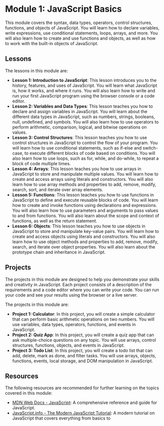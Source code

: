 # Module 1: JavaScript Basics

This module covers the syntax, data types, operators, control structures, functions, and objects of JavaScript. You will learn how to declare variables, write expressions, use conditional statements, loops, arrays, and more. You will also learn how to create and use functions and objects, as well as how to work with the built-in objects of JavaScript.

## Lessons

The lessons in this module are:

- **Lesson 1: Introduction to JavaScript**: This lesson introduces you to the history, features, and uses of JavaScript. You will learn what JavaScript is, how it works, and where it runs. You will also learn how to write and run your first JavaScript program using the browser console or a code editor.
- **Lesson 2: Variables and Data Types**: This lesson teaches you how to declare and assign variables in JavaScript. You will learn about the different data types in JavaScript, such as numbers, strings, booleans, null, undefined, and symbols. You will also learn how to use operators to perform arithmetic, comparison, logical, and bitwise operations on values.
- **Lesson 3: Control Structures**: This lesson teaches you how to use control structures in JavaScript to control the flow of your program. You will learn how to use conditional statements, such as if-else and switch-case, to execute different blocks of code based on conditions. You will also learn how to use loops, such as for, while, and do-while, to repeat a block of code multiple times.
- **Lesson 4: Arrays**: This lesson teaches you how to use arrays in JavaScript to store and manipulate multiple values. You will learn how to create and access arrays using literals and constructors. You will also learn how to use array methods and properties to add, remove, modify, search, sort, and iterate over array elements.
- **Lesson 5: Functions**: This lesson teaches you how to use functions in JavaScript to define and execute reusable blocks of code. You will learn how to create and invoke functions using declarations and expressions. You will also learn how to use parameters and arguments to pass values to and from functions. You will also learn about the scope and context of functions, as well as the return statement.
- **Lesson 6: Objects**: This lesson teaches you how to use objects in JavaScript to store and manipulate key-value pairs. You will learn how to create and access objects using literals and constructors. You will also learn how to use object methods and properties to add, remove, modify, search, and iterate over object properties. You will also learn about the prototype chain and inheritance in JavaScript.


## Projects

The projects in this module are designed to help you demonstrate your skills and creativity in JavaScript. Each project consists of a description of the requirements and a code editor where you can write your code. You can run your code and see your results using the browser or a live server.

The projects in this module are:

- **Project 1: Calculator**: In this project, you will create a simple calculator that can perform basic arithmetic operations on two numbers. You will use variables, data types, operators, functions, and events in JavaScript.
- **Project 2: Quiz App**: In this project, you will create a quiz app that can ask multiple-choice questions on any topic. You will use arrays, control structures, functions, objects, and events in JavaScript.
- **Project 3: Todo List**: In this project, you will create a todo list that can add, delete, mark as done, and filter tasks. You will use arrays, objects, functions, events, local storage, and DOM manipulation in JavaScript.


## Resources

The following resources are recommended for further learning on the topics covered in this module:

- [MDN Web Docs - JavaScript](https://developer.mozilla.org/en-US/docs/Web/JavaScript): A comprehensive reference and guide for JavaScript.
- [JavaScript.info - The Modern JavaScript Tutorial](https://javascript.info/): A modern tutorial on JavaScript that covers everything from basics to